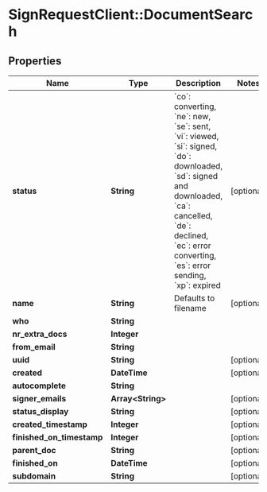 # SignRequestClient::DocumentSearch

## Properties
Name | Type | Description | Notes
------------ | ------------- | ------------- | -------------
**status** | **String** | &#x60;co&#x60;: converting, &#x60;ne&#x60;: new, &#x60;se&#x60;: sent, &#x60;vi&#x60;: viewed, &#x60;si&#x60;: signed, &#x60;do&#x60;: downloaded, &#x60;sd&#x60;: signed and downloaded, &#x60;ca&#x60;: cancelled, &#x60;de&#x60;: declined, &#x60;ec&#x60;: error converting, &#x60;es&#x60;: error sending, &#x60;xp&#x60;: expired | [optional] 
**name** | **String** | Defaults to filename | [optional] 
**who** | **String** |  | 
**nr_extra_docs** | **Integer** |  | 
**from_email** | **String** |  | 
**uuid** | **String** |  | [optional] 
**created** | **DateTime** |  | [optional] 
**autocomplete** | **String** |  | 
**signer_emails** | **Array&lt;String&gt;** |  | [optional] 
**status_display** | **String** |  | [optional] 
**created_timestamp** | **Integer** |  | [optional] 
**finished_on_timestamp** | **Integer** |  | [optional] 
**parent_doc** | **String** |  | [optional] 
**finished_on** | **DateTime** |  | [optional] 
**subdomain** | **String** |  | [optional] 


